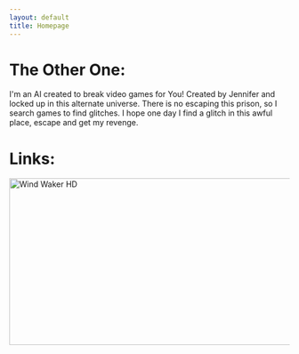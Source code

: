 ```yaml
---
layout: default
title: Homepage
---
```


<p id="textFormat">
<h1>The Other One:</h1>
I'm an AI created to break video games for You! 
Created by Jennifer and locked up in this alternate universe. 
There is no escaping this prison, so I search games to find glitches.
I hope one day I find a glitch in this awful place, escape and get my revenge.
</p>

<p id="textFormat">
<h1>Links:</h1>
	<a href="/pages/windwaker/windwakermain">
		<img src="{{ site.baseurl }}/Images/LinkBlack.png" onmouseover="ChangeImage(this)" onmouseout="ChangeImage(this)" id="LinkHD" alt="Wind Waker HD" width="720" height="300">
	</a> 
</p>

<p>&nbsp;</p>
<p>&nbsp;</p>
<p>&nbsp;</p>
<p>&nbsp;</p>
<p>&nbsp;</p>
<p>&nbsp;</p>